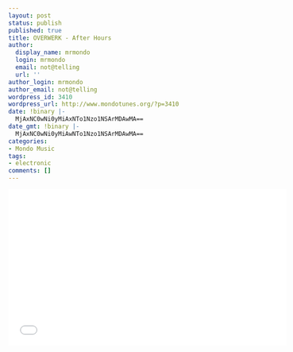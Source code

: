 ```yaml
---
layout: post
status: publish
published: true
title: OVERWERK - After Hours
author:
  display_name: mrmondo
  login: mrmondo
  email: not@telling
  url: ''
author_login: mrmondo
author_email: not@telling
wordpress_id: 3410
wordpress_url: http://www.mondotunes.org/?p=3410
date: !binary |-
  MjAxNC0wNi0yMiAxNTo1Nzo1NSArMDAwMA==
date_gmt: !binary |-
  MjAxNC0wNi0yMiAwNTo1Nzo1NSArMDAwMA==
categories:
- Mondo Music
tags:
- electronic
comments: []
---
```

<iframe width="560" height="315" src="//www.youtube.com/embed/XrRId7vr9mI" frameborder="0"> </iframe>
